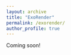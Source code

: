 ```yaml
---
layout: archive
title: "ExoRender"
permalink: /exorender/
author_profile: true
---
```


Coming soon!